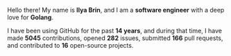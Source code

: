 Hello there! My name is **Ilya Brin**, and I am a **software engineer** with a deep love for **Golang**.

I have been using GitHub for the past **14 years**, and during that time, I have made **5045** contributions, opened **282** issues, submitted **166** pull requests, and contributed to **16** open-source projects.
